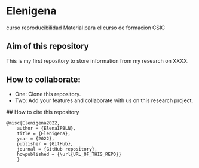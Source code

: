 # Elenigena
curso reproducibilidad
Material para el curso de formacion CSIC
## Aim of this repository
This is my first repository to store information from my research on XXXX.

## How to collaborate:

- One: Clone this repository.
- Two: Add your features and collaborate with us on this research project.

## How to cite this repository

	@misc{Elenigena2022,
  		author = {ElenaIPBLN},
  		title = {Elenigena},
  		year = {2022},
  		publisher = {GitHub},
  		journal = {GitHub repository},
  		howpublished = {\url{URL_OF_THIS_REPO}}
		}
